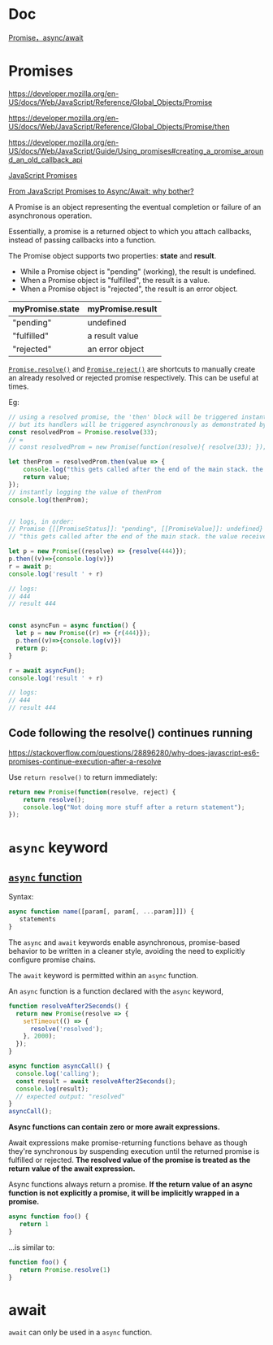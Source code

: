 # Doc

[Promise，async/await](https://zh.javascript.info/async)


# Promises
https://developer.mozilla.org/en-US/docs/Web/JavaScript/Reference/Global_Objects/Promise

https://developer.mozilla.org/en-US/docs/Web/JavaScript/Reference/Global_Objects/Promise/then

https://developer.mozilla.org/en-US/docs/Web/JavaScript/Guide/Using_promises#creating_a_promise_around_an_old_callback_api

[JavaScript Promises](https://www.w3schools.com/js/js_promise.asp)

[From JavaScript Promises to Async/Await: why bother?](https://blog.pusher.com/promises-async-await/)


A Promise is an object representing the eventual completion or failure of an asynchronous operation.

Essentially, a promise is a returned object to which you attach callbacks, instead of passing callbacks into a function.

The Promise object supports two properties: **state** and **result**.
* While a Promise object is "pending" (working), the result is undefined.
* When a Promise object is "fulfilled", the result is a value.
* When a Promise object is "rejected", the result is an error object.

|myPromise.state|myPromise.result|
|---------------|----------------|
|"pending"      |undefined       |
|"fulfilled"    |a result value  |
|"rejected"     |an error object |


[`Promise.resolve()`](https://developer.mozilla.org/en-US/docs/Web/JavaScript/Reference/Global_Objects/Promise/resolve) and [`Promise.reject()`](https://developer.mozilla.org/en-US/docs/Web/JavaScript/Reference/Global_Objects/Promise/reject) are shortcuts to manually create an already resolved or rejected promise respectively. This can be useful at times.

Eg:
``` js
// using a resolved promise, the 'then' block will be triggered instantly,
// but its handlers will be triggered asynchronously as demonstrated by the console.logs
const resolvedProm = Promise.resolve(33);
// =
// const resolvedProm = new Promise(function(resolve){ resolve(33); });

let thenProm = resolvedProm.then(value => {
    console.log("this gets called after the end of the main stack. the value received and returned is: " + value);
    return value;
});
// instantly logging the value of thenProm
console.log(thenProm);


// logs, in order:
// Promise {[[PromiseStatus]]: "pending", [[PromiseValue]]: undefined}
// "this gets called after the end of the main stack. the value received and returned is: 33"
```

```js
let p = new Promise((resolve) => {resolve(444)});
p.then((v)=>{console.log(v)})
r = await p;
console.log('result ' + r)

// logs:
// 444
// result 444


const asyncFun = async function() {
  let p = new Promise((r) => {r(444)});
  p.then((v)=>{console.log(v)})
  return p;
}

r = await asyncFun();
console.log('result ' + r)

// logs:
// 444
// result 444
```

## Code following the resolve() continues running
https://stackoverflow.com/questions/28896280/why-does-javascript-es6-promises-continue-execution-after-a-resolve

Use `return resolve()` to return immediately:
```js
return new Promise(function(resolve, reject) {
    return resolve();
    console.log("Not doing more stuff after a return statement");
});
```

# `async` keyword

## [`async` function](https://developer.mozilla.org/en-US/docs/Web/JavaScript/Reference/Statements/async_function#syntax)


Syntax:
```js
async function name([param[, param[, ...param]]]) {
   statements
}
```

The `async` and `await` keywords enable asynchronous, promise-based behavior to be written in a cleaner style, avoiding the need to explicitly configure promise chains.

The `await` keyword is permitted within an `async` function.

An `async` function is a function declared with the `async` keyword,

```js
function resolveAfter2Seconds() {
  return new Promise(resolve => {
    setTimeout(() => {
      resolve('resolved');
    }, 2000);
  });
}

async function asyncCall() {
  console.log('calling');
  const result = await resolveAfter2Seconds();
  console.log(result);
  // expected output: "resolved"
}
asyncCall();
```

**Async functions can contain zero or more await expressions.**

Await expressions make promise-returning functions behave as though they're synchronous by suspending execution until the returned promise is fulfilled or rejected. **The resolved value of the promise is treated as the return value of the await expression.**

Async functions always return a promise. **If the return value of an async function is not explicitly a promise, it will be implicitly wrapped in a promise.**

```js
async function foo() {
   return 1
}
```

...is similar to:

```js
function foo() {
   return Promise.resolve(1)
}
```



# await
`await` can only be used in a `async` function.